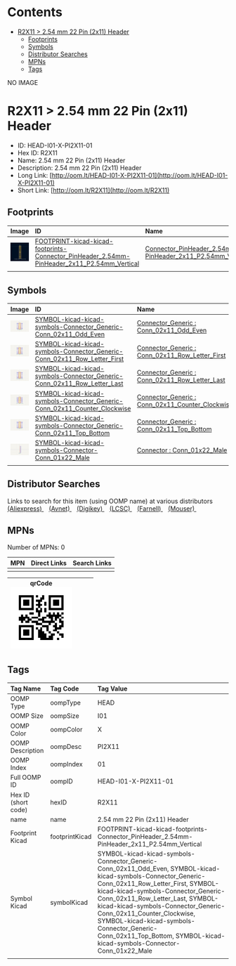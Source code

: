 



Contents
========

* [R2X11 > 2.54 mm 22 Pin (2x11) Header](#r2x11--254-mm-22-pin-2x11-header)
	* [Footprints](#footprints)
	* [Symbols](#symbols)
	* [Distributor Searches](#distributor-searches)
	* [MPNs](#mpns)
	* [Tags](#tags)
  
NO IMAGE  
# R2X11 > 2.54 mm 22 Pin (2x11) Header

- ID: HEAD-I01-X-PI2X11-01
- Hex ID: R2X11
- Name: 2.54 mm 22 Pin (2x11) Header
- Description: 2.54 mm 22 Pin (2x11) Header
- Long Link: [http://oom.lt/HEAD-I01-X-PI2X11-01](http://oom.lt/HEAD-I01-X-PI2X11-01)
- Short Link: [http://oom.lt/R2X11](http://oom.lt/R2X11)

## Footprints
  

|Image|ID|Name|
| :--- | :--- | :--- |
|[![](https://raw.githubusercontent.com/oomlout/oomlout_OOMP_eda_V2/main/FOOTPRINT/kicad/kicad-footprints/Connector_PinHeader_2.54mm/PinHeader_2x11_P2.54mm_Vertical/image_140.png)](https://github.com/oomlout/oomlout_OOMP_eda_V2/tree/main/FOOTPRINT/kicad/kicad-footprints/Connector_PinHeader_2.54mm/PinHeader_2x11_P2.54mm_Vertical/)|[FOOTPRINT-kicad-kicad-footprints-Connector_PinHeader_2.54mm-PinHeader_2x11_P2.54mm_Vertical](https://github.com/oomlout/oomlout_OOMP_eda_V2/tree/main/FOOTPRINT/kicad/kicad-footprints/Connector_PinHeader_2.54mm/PinHeader_2x11_P2.54mm_Vertical/)|[Connector_PinHeader_2.54mm : PinHeader_2x11_P2.54mm_Vertical](https://github.com/oomlout/oomlout_OOMP_eda_V2/tree/main/FOOTPRINT/kicad/kicad-footprints/Connector_PinHeader_2.54mm/PinHeader_2x11_P2.54mm_Vertical/)|
||||

## Symbols
  

|Image|ID|Name|
| :--- | :--- | :--- |
|[![](https://raw.githubusercontent.com/oomlout/oomlout_OOMP_eda_V2/main/SYMBOL/kicad/kicad-symbols/Connector_Generic/Conn_02x11_Odd_Even/image_140.png)](https://github.com/oomlout/oomlout_OOMP_eda_V2/tree/main/SYMBOL/kicad/kicad-symbols/Connector_Generic/Conn_02x11_Odd_Even/)|[SYMBOL-kicad-kicad-symbols-Connector_Generic-Conn_02x11_Odd_Even](https://github.com/oomlout/oomlout_OOMP_eda_V2/tree/main/SYMBOL/kicad/kicad-symbols/Connector_Generic/Conn_02x11_Odd_Even/)|[Connector_Generic : Conn_02x11_Odd_Even](https://github.com/oomlout/oomlout_OOMP_eda_V2/tree/main/SYMBOL/kicad/kicad-symbols/Connector_Generic/Conn_02x11_Odd_Even/)|
|[![](https://raw.githubusercontent.com/oomlout/oomlout_OOMP_eda_V2/main/SYMBOL/kicad/kicad-symbols/Connector_Generic/Conn_02x11_Row_Letter_First/image_140.png)](https://github.com/oomlout/oomlout_OOMP_eda_V2/tree/main/SYMBOL/kicad/kicad-symbols/Connector_Generic/Conn_02x11_Row_Letter_First/)|[SYMBOL-kicad-kicad-symbols-Connector_Generic-Conn_02x11_Row_Letter_First](https://github.com/oomlout/oomlout_OOMP_eda_V2/tree/main/SYMBOL/kicad/kicad-symbols/Connector_Generic/Conn_02x11_Row_Letter_First/)|[Connector_Generic : Conn_02x11_Row_Letter_First](https://github.com/oomlout/oomlout_OOMP_eda_V2/tree/main/SYMBOL/kicad/kicad-symbols/Connector_Generic/Conn_02x11_Row_Letter_First/)|
|[![](https://raw.githubusercontent.com/oomlout/oomlout_OOMP_eda_V2/main/SYMBOL/kicad/kicad-symbols/Connector_Generic/Conn_02x11_Row_Letter_Last/image_140.png)](https://github.com/oomlout/oomlout_OOMP_eda_V2/tree/main/SYMBOL/kicad/kicad-symbols/Connector_Generic/Conn_02x11_Row_Letter_Last/)|[SYMBOL-kicad-kicad-symbols-Connector_Generic-Conn_02x11_Row_Letter_Last](https://github.com/oomlout/oomlout_OOMP_eda_V2/tree/main/SYMBOL/kicad/kicad-symbols/Connector_Generic/Conn_02x11_Row_Letter_Last/)|[Connector_Generic : Conn_02x11_Row_Letter_Last](https://github.com/oomlout/oomlout_OOMP_eda_V2/tree/main/SYMBOL/kicad/kicad-symbols/Connector_Generic/Conn_02x11_Row_Letter_Last/)|
|[![](https://raw.githubusercontent.com/oomlout/oomlout_OOMP_eda_V2/main/SYMBOL/kicad/kicad-symbols/Connector_Generic/Conn_02x11_Counter_Clockwise/image_140.png)](https://github.com/oomlout/oomlout_OOMP_eda_V2/tree/main/SYMBOL/kicad/kicad-symbols/Connector_Generic/Conn_02x11_Counter_Clockwise/)|[SYMBOL-kicad-kicad-symbols-Connector_Generic-Conn_02x11_Counter_Clockwise](https://github.com/oomlout/oomlout_OOMP_eda_V2/tree/main/SYMBOL/kicad/kicad-symbols/Connector_Generic/Conn_02x11_Counter_Clockwise/)|[Connector_Generic : Conn_02x11_Counter_Clockwise](https://github.com/oomlout/oomlout_OOMP_eda_V2/tree/main/SYMBOL/kicad/kicad-symbols/Connector_Generic/Conn_02x11_Counter_Clockwise/)|
|[![](https://raw.githubusercontent.com/oomlout/oomlout_OOMP_eda_V2/main/SYMBOL/kicad/kicad-symbols/Connector_Generic/Conn_02x11_Top_Bottom/image_140.png)](https://github.com/oomlout/oomlout_OOMP_eda_V2/tree/main/SYMBOL/kicad/kicad-symbols/Connector_Generic/Conn_02x11_Top_Bottom/)|[SYMBOL-kicad-kicad-symbols-Connector_Generic-Conn_02x11_Top_Bottom](https://github.com/oomlout/oomlout_OOMP_eda_V2/tree/main/SYMBOL/kicad/kicad-symbols/Connector_Generic/Conn_02x11_Top_Bottom/)|[Connector_Generic : Conn_02x11_Top_Bottom](https://github.com/oomlout/oomlout_OOMP_eda_V2/tree/main/SYMBOL/kicad/kicad-symbols/Connector_Generic/Conn_02x11_Top_Bottom/)|
|[![](https://raw.githubusercontent.com/oomlout/oomlout_OOMP_eda_V2/main/SYMBOL/kicad/kicad-symbols/Connector/Conn_01x22_Male/image_140.png)](https://github.com/oomlout/oomlout_OOMP_eda_V2/tree/main/SYMBOL/kicad/kicad-symbols/Connector/Conn_01x22_Male/)|[SYMBOL-kicad-kicad-symbols-Connector-Conn_01x22_Male](https://github.com/oomlout/oomlout_OOMP_eda_V2/tree/main/SYMBOL/kicad/kicad-symbols/Connector/Conn_01x22_Male/)|[Connector : Conn_01x22_Male](https://github.com/oomlout/oomlout_OOMP_eda_V2/tree/main/SYMBOL/kicad/kicad-symbols/Connector/Conn_01x22_Male/)|
||||

## Distributor Searches
  
Links to search for this item (using OOMP name) at various distributors  
[(Aliexpress) ](https://www.aliexpress.com/wholesale?SearchText=11172.54+mm+22+Pin+2x11+Header)&nbsp;&nbsp;&nbsp;[(Avnet) ](https://www.avnet.com/shop/us/search/2.54+mm+22+Pin+2x11+Header)&nbsp;&nbsp;&nbsp;[(Digikey) ](https://www.digikey.co.uk/en/products/result?s=2.54+mm+22+Pin+2x11+Header)&nbsp;&nbsp;&nbsp;[(LCSC) ](https://www.lcsc.com/search?q=2.54+mm+22+Pin+2x11+Header)&nbsp;&nbsp;&nbsp;[(Farnell) ](https://uk.farnell.com/search?st=2.54+mm+22+Pin+2x11+Header)&nbsp;&nbsp;&nbsp;[(Mouser) ](https://www.mouser.com/c/?q=2.54+mm+22+Pin+2x11+Header)&nbsp;&nbsp;&nbsp;
## MPNs
  
Number of MPNs: 0  

|MPN|Direct Links|Search Links|
| :--- | :--- | :--- |
||||
  

|qrCode<br>[![](https://raw.githubusercontent.com/oomlout/oomlout_OOMP_parts_V2/main/HEAD/I01/X/PI2X11/01/qrCode_140.png)](https://github.com/oomlout/oomlout_OOMP_parts_V2/tree/main/HEAD/I01/X/PI2X11/01/qrCode.png)||||
| :---: | :---: | :---: | :---: |

## Tags
  

|Tag Name|Tag Code|Tag Value|
| :--- | :--- | :--- |
|OOMP Type|oompType|HEAD|
|OOMP Size|oompSize|I01|
|OOMP Color|oompColor|X|
|OOMP Description|oompDesc|PI2X11|
|OOMP Index|oompIndex|01|
|Full OOMP ID|oompID|HEAD-I01-X-PI2X11-01|
|Hex ID (short code)|hexID|R2X11|
|name|name|2.54 mm 22 Pin (2x11) Header|
|Footprint Kicad|footprintKicad|FOOTPRINT-kicad-kicad-footprints-Connector_PinHeader_2.54mm-PinHeader_2x11_P2.54mm_Vertical|
|Symbol Kicad|symbolKicad|SYMBOL-kicad-kicad-symbols-Connector_Generic-Conn_02x11_Odd_Even, SYMBOL-kicad-kicad-symbols-Connector_Generic-Conn_02x11_Row_Letter_First, SYMBOL-kicad-kicad-symbols-Connector_Generic-Conn_02x11_Row_Letter_Last, SYMBOL-kicad-kicad-symbols-Connector_Generic-Conn_02x11_Counter_Clockwise, SYMBOL-kicad-kicad-symbols-Connector_Generic-Conn_02x11_Top_Bottom, SYMBOL-kicad-kicad-symbols-Connector-Conn_01x22_Male|
||||
